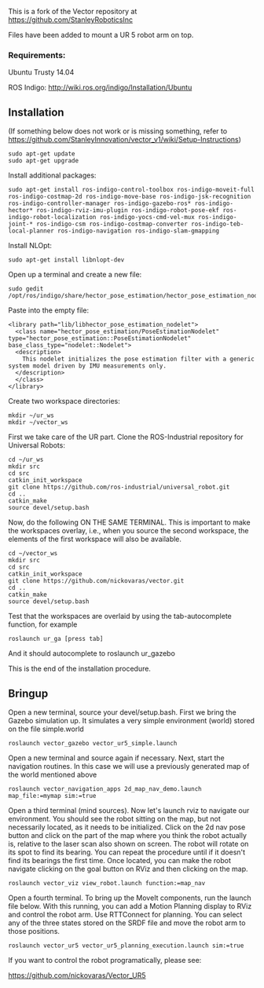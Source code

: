This is a fork of the Vector repository at https://github.com/StanleyRoboticsInc

Files have been added to mount a UR 5 robot arm on top.

### Requirements:

Ubuntu Trusty 14.04

ROS Indigo:   http://wiki.ros.org/indigo/Installation/Ubuntu


## Installation

(If something below does not work or is missing something, refer to
https://github.com/StanleyInnovation/vector_v1/wiki/Setup-Instructions)



```
sudo apt-get update
sudo apt-get upgrade
```

Install additional packages:

```
sudo apt-get install ros-indigo-control-toolbox ros-indigo-moveit-full ros-indigo-costmap-2d ros-indigo-move-base ros-indigo-jsk-recognition ros-indigo-controller-manager ros-indigo-gazebo-ros* ros-indigo-hector* ros-indigo-rviz-imu-plugin ros-indigo-robot-pose-ekf ros-indigo-robot-localization ros-indigo-yocs-cmd-vel-mux ros-indigo-joint-* ros-indigo-csm ros-indigo-costmap-converter ros-indigo-teb-local-planner ros-indigo-navigation ros-indigo-slam-gmapping
```
Install NLOpt:
```
sudo apt-get install libnlopt-dev
```

Open up a terminal and create a new file:
```
sudo gedit /opt/ros/indigo/share/hector_pose_estimation/hector_pose_estimation_nodelets.xml
```
Paste into the empty file:
```
<library path="lib/libhector_pose_estimation_nodelet">
  <class name="hector_pose_estimation/PoseEstimationNodelet" type="hector_pose_estimation::PoseEstimationNodelet" base_class_type="nodelet::Nodelet">
  <description>
    This nodelet initializes the pose estimation filter with a generic system model driven by IMU measurements only.
  </description>
  </class>
</library>
```

Create two workspace directories:
```
mkdir ~/ur_ws
mkdir ~/vector_ws
```

First we take care of the UR part. Clone the ROS-Industrial repository for Universal Robots:

```
cd ~/ur_ws
mkdir src
cd src
catkin_init_workspace
git clone https://github.com/ros-industrial/universal_robot.git
cd ..
catkin_make
source devel/setup.bash
```

Now, do the following ON THE SAME TERMINAL. This is important to make the workspaces overlay, i.e., when you source the second workspace, the elements of the first workspace will also be available.

```
cd ~/vector_ws
mkdir src
cd src
catkin_init_workspace
git clone https://github.com/nickovaras/vector.git
cd ..
catkin_make
source devel/setup.bash
```
Test that the workspaces are overlaid by using the tab-autocomplete function, for example 
```
roslaunch ur_ga [press tab]
```
And it should autocomplete to roslaunch ur_gazebo

This is the end of the installation procedure.


## Bringup


Open a new terminal, source your devel/setup.bash. First we bring the Gazebo simulation up. It simulates a very simple environment (world) stored on the file simple.world
```
roslaunch vector_gazebo vector_ur5_simple.launch
```

Open a new terminal and source again if necessary. Next, start the navigation routines. In this case we will use a previously generated map of the world mentioned above

```
roslaunch vector_navigation_apps 2d_map_nav_demo.launch map_file:=mymap sim:=true
```

Open a third terminal (mind sources). Now let's launch rviz to navigate our environment. You should see the robot sitting on the map, but not necessarily located, as it needs to be initialized. Click on the 2d nav pose button and click on the part of the map where you think the robot actually is, relative to the laser scan also shown on screen. The robot will rotate on its spot to find its bearing. You can repeat the procedure until if it doesn't find its bearings the first time. Once located, you can make the robot navigate clicking on the goal button on RViz and then clicking on the map.
```
roslaunch vector_viz view_robot.launch function:=map_nav
```
Open a fourth terminal. To bring up the MoveIt components, run the launch file below. With this running, you can add a Motion Planning display to RViz and control the robot arm. Use RTTConnect for planning. You can select any of the three states stored on the SRDF file and move the robot arm to those positions.
```
roslaunch vector_ur5 vector_ur5_planning_execution.launch sim:=true
```
If you want to control the robot programatically, please see:

https://github.com/nickovaras/Vector_UR5
